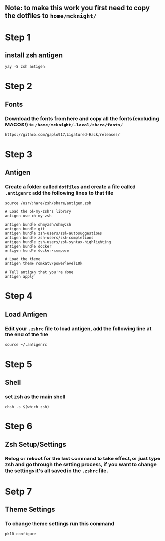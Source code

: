 ## Note: to make this work you first need to copy the dotfiles to `home/mcknight/`

# Step 1 
## install zsh antigen


`yay -S zsh antigen`

# Step 2

## Fonts 
### Download the fonts from here and copy all the fonts (excluding MACOS!) to `/home/mcknight/.local/share/fonts/`

`https://github.com/gaplo917/Ligatured-Hack/releases/`

# Step 3
## Antigen
### Create a folder called `dotfiles` and create a file called `.antigenrc` add the following lines to that file

```
source /usr/share/zsh/share/antigen.zsh

# Load the oh-my-zsh's library
antigen use oh-my-zsh

antigen bundle ohmyzsh/ohmyzsh
antigen bundle git
antigen bundle zsh-users/zsh-autosuggestions
antigen bundle zsh-users/zsh-completions
antigen bundle zsh-users/zsh-syntax-highlighting
antigen bundle docker
antigen bundle docker-compose

# Load the theme
antigen theme romkatv/powerlevel10k

# Tell antigen that you're done
antigen apply`

```

# Step 4
## Load Antigen
### Edit your `.zshrc` file to load antigen, add the following line at the end of the file

`source ~/.antigenrc`

# Step 5
## Shell
### set zsh as the main shell

`chsh -s $(which zsh)`

# Step 6
## Zsh Setup/Settings
### Relog or reboot for the last command to take effect, or just type zsh and go through the setting process, if you want to change the settings it's all saved in the `.zshrc` file.


# Setp 7
## Theme Settings
### To change theme settings run this command

`pk10 configure`

